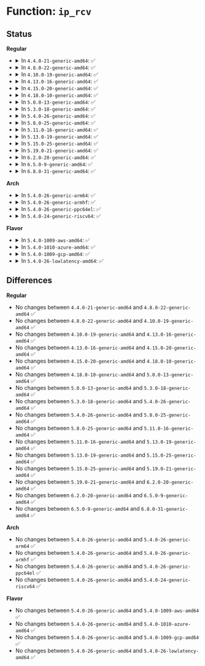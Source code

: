 # Function: <code>ip_rcv</code>

## Status
<b>Regular</b>
<ul>
<li>
<details>
<summary>In <code>4.4.0-21-generic-amd64</code>: ✅</summary>

```c
int ip_rcv(struct sk_buff * skb, struct net_device * dev, struct packet_type * pt, struct net_device * orig_dev)
```

```json
{
  "name": "ip_rcv",
  "collision_type": "Unique Global",
  "inline_type": "No",
  "funcs": [
    {
      "addr": 18446744071586549328,
      "name": "ip_rcv",
      "external": true,
      "loc": "net/ipv4/ip_input.c:375",
      "file": "net/ipv4/ip_input.c",
      "inline": "seen, unknown",
      "caller_inline": [],
      "caller_func": []
    }
  ],
  "symbols": [
    {
      "addr": 18446744071586549328,
      "name": "ip_rcv",
      "section": ".text",
      "bind": "STB_GLOBAL",
      "size": 919
    }
  ]
}
```
</details>
</li>
<li>
<details>
<summary>In <code>4.8.0-22-generic-amd64</code>: ✅</summary>

```c
int ip_rcv(struct sk_buff * skb, struct net_device * dev, struct packet_type * pt, struct net_device * orig_dev)
```

```json
{
  "name": "ip_rcv",
  "collision_type": "Unique Global",
  "inline_type": "No",
  "funcs": [
    {
      "addr": 18446744071586992624,
      "name": "ip_rcv",
      "external": true,
      "loc": "net/ipv4/ip_input.c:406",
      "file": "net/ipv4/ip_input.c",
      "inline": "seen, unknown",
      "caller_inline": [],
      "caller_func": []
    }
  ],
  "symbols": [
    {
      "addr": 18446744071586992624,
      "name": "ip_rcv",
      "section": ".text",
      "bind": "STB_GLOBAL",
      "size": 921
    }
  ]
}
```
</details>
</li>
<li>
<details>
<summary>In <code>4.10.0-19-generic-amd64</code>: ✅</summary>

```c
int ip_rcv(struct sk_buff * skb, struct net_device * dev, struct packet_type * pt, struct net_device * orig_dev)
```

```json
{
  "name": "ip_rcv",
  "collision_type": "Unique Global",
  "inline_type": "No",
  "funcs": [
    {
      "addr": 18446744071587187968,
      "name": "ip_rcv",
      "external": true,
      "loc": "net/ipv4/ip_input.c:406",
      "file": "net/ipv4/ip_input.c",
      "inline": "seen, unknown",
      "caller_inline": [],
      "caller_func": []
    }
  ],
  "symbols": [
    {
      "addr": 18446744071587187968,
      "name": "ip_rcv",
      "section": ".text",
      "bind": "STB_GLOBAL",
      "size": 903
    }
  ]
}
```
</details>
</li>
<li>
<details>
<summary>In <code>4.13.0-16-generic-amd64</code>: ✅</summary>

```c
int ip_rcv(struct sk_buff * skb, struct net_device * dev, struct packet_type * pt, struct net_device * orig_dev)
```

```json
{
  "name": "ip_rcv",
  "collision_type": "Unique Global",
  "inline_type": "No",
  "funcs": [
    {
      "addr": 18446744071587320208,
      "name": "ip_rcv",
      "external": true,
      "loc": "net/ipv4/ip_input.c:407",
      "file": "net/ipv4/ip_input.c",
      "inline": "seen, unknown",
      "caller_inline": [],
      "caller_func": []
    }
  ],
  "symbols": [
    {
      "addr": 18446744071587320208,
      "name": "ip_rcv",
      "section": ".text",
      "bind": "STB_GLOBAL",
      "size": 915
    }
  ]
}
```
</details>
</li>
<li>
<details>
<summary>In <code>4.15.0-20-generic-amd64</code>: ✅</summary>

```c
int ip_rcv(struct sk_buff * skb, struct net_device * dev, struct packet_type * pt, struct net_device * orig_dev)
```

```json
{
  "name": "ip_rcv",
  "collision_type": "Unique Global",
  "inline_type": "No",
  "funcs": [
    {
      "addr": 18446744071587840864,
      "name": "ip_rcv",
      "external": true,
      "loc": "net/ipv4/ip_input.c:412",
      "file": "net/ipv4/ip_input.c",
      "inline": "seen, unknown",
      "caller_inline": [],
      "caller_func": []
    }
  ],
  "symbols": [
    {
      "addr": 18446744071587840864,
      "name": "ip_rcv",
      "section": ".text",
      "bind": "STB_GLOBAL",
      "size": 922
    }
  ]
}
```
</details>
</li>
<li>
<details>
<summary>In <code>4.18.0-10-generic-amd64</code>: ✅</summary>

```c
int ip_rcv(struct sk_buff * skb, struct net_device * dev, struct packet_type * pt, struct net_device * orig_dev)
```

```json
{
  "name": "ip_rcv",
  "collision_type": "Unique Global",
  "inline_type": "No",
  "funcs": [
    {
      "addr": 18446744071588185472,
      "name": "ip_rcv",
      "external": true,
      "loc": "net/ipv4/ip_input.c:411",
      "file": "net/ipv4/ip_input.c",
      "inline": "seen, unknown",
      "caller_inline": [],
      "caller_func": []
    }
  ],
  "symbols": [
    {
      "addr": 18446744071588185472,
      "name": "ip_rcv",
      "section": ".text",
      "bind": "STB_GLOBAL",
      "size": 883
    }
  ]
}
```
</details>
</li>
<li>
<details>
<summary>In <code>5.0.0-13-generic-amd64</code>: ✅</summary>

```c
int ip_rcv(struct sk_buff * skb, struct net_device * dev, struct packet_type * pt, struct net_device * orig_dev)
```

```json
{
  "name": "ip_rcv",
  "collision_type": "Unique Global",
  "inline_type": "No",
  "funcs": [
    {
      "addr": 18446744071588370880,
      "name": "ip_rcv",
      "external": true,
      "loc": "net/ipv4/ip_input.c:516",
      "file": "net/ipv4/ip_input.c",
      "inline": "seen, unknown",
      "caller_inline": [],
      "caller_func": []
    }
  ],
  "symbols": [
    {
      "addr": 18446744071588370880,
      "name": "ip_rcv",
      "section": ".text",
      "bind": "STB_GLOBAL",
      "size": 193
    }
  ]
}
```
</details>
</li>
<li>
<details>
<summary>In <code>5.3.0-18-generic-amd64</code>: ✅</summary>

```c
int ip_rcv(struct sk_buff * skb, struct net_device * dev, struct packet_type * pt, struct net_device * orig_dev)
```

```json
{
  "name": "ip_rcv",
  "collision_type": "Unique Global",
  "inline_type": "No",
  "funcs": [
    {
      "addr": 18446744071588773712,
      "name": "ip_rcv",
      "external": true,
      "loc": "net/ipv4/ip_input.c:514",
      "file": "net/ipv4/ip_input.c",
      "inline": "seen, unknown",
      "caller_inline": [],
      "caller_func": [
        "net/core/dev.c:__netif_receive_skb_one_core"
      ]
    }
  ],
  "symbols": [
    {
      "addr": 18446744071588773712,
      "name": "ip_rcv",
      "section": ".text",
      "bind": "STB_GLOBAL",
      "size": 195
    }
  ]
}
```
</details>
</li>
<li>
<details>
<summary>In <code>5.4.0-26-generic-amd64</code>: ✅</summary>

```c
int ip_rcv(struct sk_buff * skb, struct net_device * dev, struct packet_type * pt, struct net_device * orig_dev)
```

```json
{
  "name": "ip_rcv",
  "collision_type": "Unique Global",
  "inline_type": "No",
  "funcs": [
    {
      "addr": 18446744071588997312,
      "name": "ip_rcv",
      "external": true,
      "loc": "net/ipv4/ip_input.c:514",
      "file": "net/ipv4/ip_input.c",
      "inline": "seen, unknown",
      "caller_inline": [],
      "caller_func": [
        "net/core/dev.c:__netif_receive_skb_one_core"
      ]
    }
  ],
  "symbols": [
    {
      "addr": 18446744071588997312,
      "name": "ip_rcv",
      "section": ".text",
      "bind": "STB_GLOBAL",
      "size": 195
    }
  ]
}
```
</details>
</li>
<li>
<details>
<summary>In <code>5.8.0-25-generic-amd64</code>: ✅</summary>

```c
int ip_rcv(struct sk_buff * skb, struct net_device * dev, struct packet_type * pt, struct net_device * orig_dev)
```

```json
{
  "name": "ip_rcv",
  "collision_type": "Unique Global",
  "inline_type": "No",
  "funcs": [
    {
      "addr": 18446744071589955424,
      "name": "ip_rcv",
      "external": true,
      "loc": "net/ipv4/ip_input.c:530",
      "file": "net/ipv4/ip_input.c",
      "inline": "seen, unknown",
      "caller_inline": [],
      "caller_func": [
        "net/core/dev.c:__netif_receive_skb_one_core"
      ]
    }
  ],
  "symbols": [
    {
      "addr": 18446744071589955424,
      "name": "ip_rcv",
      "section": ".text",
      "bind": "STB_GLOBAL",
      "size": 191
    }
  ]
}
```
</details>
</li>
<li>
<details>
<summary>In <code>5.11.0-16-generic-amd64</code>: ✅</summary>

```c
int ip_rcv(struct sk_buff * skb, struct net_device * dev, struct packet_type * pt, struct net_device * orig_dev)
```

```json
{
  "name": "ip_rcv",
  "collision_type": "Unique Global",
  "inline_type": "No",
  "funcs": [
    {
      "addr": 18446744071589996256,
      "name": "ip_rcv",
      "external": true,
      "loc": "net/ipv4/ip_input.c:530",
      "file": "net/ipv4/ip_input.c",
      "inline": "seen, unknown",
      "caller_inline": [],
      "caller_func": [
        "net/core/dev.c:__netif_receive_skb_one_core"
      ]
    }
  ],
  "symbols": [
    {
      "addr": 18446744071589996256,
      "name": "ip_rcv",
      "section": ".text",
      "bind": "STB_GLOBAL",
      "size": 207
    }
  ]
}
```
</details>
</li>
<li>
<details>
<summary>In <code>5.13.0-19-generic-amd64</code>: ✅</summary>

```c
int ip_rcv(struct sk_buff * skb, struct net_device * dev, struct packet_type * pt, struct net_device * orig_dev)
```

```json
{
  "name": "ip_rcv",
  "collision_type": "Unique Global",
  "inline_type": "No",
  "funcs": [
    {
      "addr": 18446744071589910272,
      "name": "ip_rcv",
      "external": true,
      "loc": "net/ipv4/ip_input.c:531",
      "file": "net/ipv4/ip_input.c",
      "inline": "seen, unknown",
      "caller_inline": [],
      "caller_func": [
        "net/core/dev.c:__netif_receive_skb_one_core"
      ]
    }
  ],
  "symbols": [
    {
      "addr": 18446744071589910272,
      "name": "ip_rcv",
      "section": ".text",
      "bind": "STB_GLOBAL",
      "size": 394
    }
  ]
}
```
</details>
</li>
<li>
<details>
<summary>In <code>5.15.0-25-generic-amd64</code>: ✅</summary>

```c
int ip_rcv(struct sk_buff * skb, struct net_device * dev, struct packet_type * pt, struct net_device * orig_dev)
```

```json
{
  "name": "ip_rcv",
  "collision_type": "Unique Global",
  "inline_type": "No",
  "funcs": [
    {
      "addr": 18446744071590676688,
      "name": "ip_rcv",
      "external": true,
      "loc": "net/ipv4/ip_input.c:531",
      "file": "net/ipv4/ip_input.c",
      "inline": "seen, unknown",
      "caller_inline": [],
      "caller_func": [
        "net/core/dev.c:__netif_receive_skb_one_core"
      ]
    }
  ],
  "symbols": [
    {
      "addr": 18446744071590676688,
      "name": "ip_rcv",
      "section": ".text",
      "bind": "STB_GLOBAL",
      "size": 389
    }
  ]
}
```
</details>
</li>
<li>
<details>
<summary>In <code>5.19.0-21-generic-amd64</code>: ✅</summary>

```c
int ip_rcv(struct sk_buff * skb, struct net_device * dev, struct packet_type * pt, struct net_device * orig_dev)
```

```json
{
  "name": "ip_rcv",
  "collision_type": "Unique Global",
  "inline_type": "No",
  "funcs": [
    {
      "addr": 18446744071592303824,
      "name": "ip_rcv",
      "external": true,
      "loc": "net/ipv4/ip_input.c:555",
      "file": "net/ipv4/ip_input.c",
      "inline": "seen, unknown",
      "caller_inline": [],
      "caller_func": [
        "net/core/dev.c:__netif_receive_skb_one_core"
      ]
    }
  ],
  "symbols": [
    {
      "addr": 18446744071592303824,
      "name": "ip_rcv",
      "section": ".text",
      "bind": "STB_GLOBAL",
      "size": 401
    }
  ]
}
```
</details>
</li>
<li>
<details>
<summary>In <code>6.2.0-20-generic-amd64</code>: ✅</summary>

```c
int ip_rcv(struct sk_buff * skb, struct net_device * dev, struct packet_type * pt, struct net_device * orig_dev)
```

```json
{
  "name": "ip_rcv",
  "collision_type": "Unique Global",
  "inline_type": "No",
  "funcs": [
    {
      "addr": 18446744071594140032,
      "name": "ip_rcv",
      "external": true,
      "loc": "net/ipv4/ip_input.c:560",
      "file": "net/ipv4/ip_input.c",
      "inline": "seen, unknown",
      "caller_inline": [],
      "caller_func": [
        "net/core/dev.c:__netif_receive_skb_one_core"
      ]
    }
  ],
  "symbols": [
    {
      "addr": 18446744071594140032,
      "name": "ip_rcv",
      "section": ".text",
      "bind": "STB_GLOBAL",
      "size": 401
    }
  ]
}
```
</details>
</li>
<li>
<details>
<summary>In <code>6.5.0-9-generic-amd64</code>: ✅</summary>

```c
int ip_rcv(struct sk_buff * skb, struct net_device * dev, struct packet_type * pt, struct net_device * orig_dev)
```

```json
{
  "name": "ip_rcv",
  "collision_type": "Unique Global",
  "inline_type": "No",
  "funcs": [
    {
      "addr": 18446744071594527168,
      "name": "ip_rcv",
      "external": true,
      "loc": "net/ipv4/ip_input.c:560",
      "file": "net/ipv4/ip_input.c",
      "inline": "seen, unknown",
      "caller_inline": [],
      "caller_func": [
        "net/core/dev.c:__netif_receive_skb_one_core"
      ]
    }
  ],
  "symbols": [
    {
      "addr": 18446744071594527168,
      "name": "ip_rcv",
      "section": ".text",
      "bind": "STB_GLOBAL",
      "size": 399
    }
  ]
}
```
</details>
</li>
<li>
<details>
<summary>In <code>6.8.0-31-generic-amd64</code>: ✅</summary>

```c
int ip_rcv(struct sk_buff * skb, struct net_device * dev, struct packet_type * pt, struct net_device * orig_dev)
```

```json
{
  "name": "ip_rcv",
  "collision_type": "Unique Global",
  "inline_type": "No",
  "funcs": [
    {
      "addr": 18446744071595329872,
      "name": "ip_rcv",
      "external": true,
      "loc": "net/ipv4/ip_input.c:560",
      "file": "net/ipv4/ip_input.c",
      "inline": "seen, unknown",
      "caller_inline": [],
      "caller_func": [
        "net/core/dev.c:__netif_receive_skb_one_core"
      ]
    }
  ],
  "symbols": [
    {
      "addr": 18446744071595329872,
      "name": "ip_rcv",
      "section": ".text",
      "bind": "STB_GLOBAL",
      "size": 414
    }
  ]
}
```
</details>
</li>
</ul>
<b>Arch</b>
<ul>
<li>
<details>
<summary>In <code>5.4.0-26-generic-arm64</code>: ✅</summary>

```c
int ip_rcv(struct sk_buff * skb, struct net_device * dev, struct packet_type * pt, struct net_device * orig_dev)
```

```json
{
  "name": "ip_rcv",
  "collision_type": "Unique Global",
  "inline_type": "No",
  "funcs": [
    {
      "addr": 18446603336502603320,
      "name": "ip_rcv",
      "external": true,
      "loc": "net/ipv4/ip_input.c:514",
      "file": "net/ipv4/ip_input.c",
      "inline": "seen, unknown",
      "caller_inline": [],
      "caller_func": []
    }
  ],
  "symbols": [
    {
      "addr": 18446603336502603320,
      "name": "ip_rcv",
      "section": ".text",
      "bind": "STB_GLOBAL",
      "size": 208
    }
  ]
}
```
</details>
</li>
<li>
<details>
<summary>In <code>5.4.0-26-generic-armhf</code>: ✅</summary>

```c
int ip_rcv(struct sk_buff * skb, struct net_device * dev, struct packet_type * pt, struct net_device * orig_dev)
```

```json
{
  "name": "ip_rcv",
  "collision_type": "Unique Global",
  "inline_type": "No",
  "funcs": [
    {
      "addr": 3235308888,
      "name": "ip_rcv",
      "external": true,
      "loc": "net/ipv4/ip_input.c:514",
      "file": "net/ipv4/ip_input.c",
      "inline": "seen, unknown",
      "caller_inline": [],
      "caller_func": []
    }
  ],
  "symbols": [
    {
      "addr": 3235308888,
      "name": "ip_rcv",
      "section": ".text",
      "bind": "STB_GLOBAL",
      "size": 200
    }
  ]
}
```
</details>
</li>
<li>
<details>
<summary>In <code>5.4.0-26-generic-ppc64el</code>: ✅</summary>

```c
int ip_rcv(struct sk_buff * skb, struct net_device * dev, struct packet_type * pt, struct net_device * orig_dev)
```

```json
{
  "name": "ip_rcv",
  "collision_type": "Unique Global",
  "inline_type": "No",
  "funcs": [
    {
      "addr": 13835058055296194880,
      "name": "ip_rcv",
      "external": true,
      "loc": "net/ipv4/ip_input.c:514",
      "file": "net/ipv4/ip_input.c",
      "inline": "seen, unknown",
      "caller_inline": [],
      "caller_func": []
    }
  ],
  "symbols": [
    {
      "addr": 13835058055296194880,
      "name": "ip_rcv",
      "section": ".text",
      "bind": "STB_GLOBAL",
      "size": 272
    }
  ]
}
```
</details>
</li>
<li>
<details>
<summary>In <code>5.4.0-24-generic-riscv64</code>: ✅</summary>

```c
int ip_rcv(struct sk_buff * skb, struct net_device * dev, struct packet_type * pt, struct net_device * orig_dev)
```

```json
{
  "name": "ip_rcv",
  "collision_type": "Unique Global",
  "inline_type": "No",
  "funcs": [
    {
      "addr": 18446743936278754218,
      "name": "ip_rcv",
      "external": true,
      "loc": "net/ipv4/ip_input.c:514",
      "file": "net/ipv4/ip_input.c",
      "inline": "seen, unknown",
      "caller_inline": [],
      "caller_func": []
    }
  ],
  "symbols": [
    {
      "addr": 18446743936278754218,
      "name": "ip_rcv",
      "section": ".text",
      "bind": "STB_GLOBAL",
      "size": 174
    }
  ]
}
```
</details>
</li>
</ul>
<b>Flavor</b>
<ul>
<li>
<details>
<summary>In <code>5.4.0-1009-aws-amd64</code>: ✅</summary>

```c
int ip_rcv(struct sk_buff * skb, struct net_device * dev, struct packet_type * pt, struct net_device * orig_dev)
```

```json
{
  "name": "ip_rcv",
  "collision_type": "Unique Global",
  "inline_type": "No",
  "funcs": [
    {
      "addr": 18446744071588603696,
      "name": "ip_rcv",
      "external": true,
      "loc": "net/ipv4/ip_input.c:514",
      "file": "net/ipv4/ip_input.c",
      "inline": "seen, unknown",
      "caller_inline": [],
      "caller_func": [
        "net/core/dev.c:__netif_receive_skb_one_core"
      ]
    }
  ],
  "symbols": [
    {
      "addr": 18446744071588603696,
      "name": "ip_rcv",
      "section": ".text",
      "bind": "STB_GLOBAL",
      "size": 195
    }
  ]
}
```
</details>
</li>
<li>
<details>
<summary>In <code>5.4.0-1010-azure-amd64</code>: ✅</summary>

```c
int ip_rcv(struct sk_buff * skb, struct net_device * dev, struct packet_type * pt, struct net_device * orig_dev)
```

```json
{
  "name": "ip_rcv",
  "collision_type": "Unique Global",
  "inline_type": "No",
  "funcs": [
    {
      "addr": 18446744071588315680,
      "name": "ip_rcv",
      "external": true,
      "loc": "net/ipv4/ip_input.c:514",
      "file": "net/ipv4/ip_input.c",
      "inline": "seen, unknown",
      "caller_inline": [],
      "caller_func": [
        "net/core/dev.c:__netif_receive_skb_one_core"
      ]
    }
  ],
  "symbols": [
    {
      "addr": 18446744071588315680,
      "name": "ip_rcv",
      "section": ".text",
      "bind": "STB_GLOBAL",
      "size": 195
    }
  ]
}
```
</details>
</li>
<li>
<details>
<summary>In <code>5.4.0-1009-gcp-amd64</code>: ✅</summary>

```c
int ip_rcv(struct sk_buff * skb, struct net_device * dev, struct packet_type * pt, struct net_device * orig_dev)
```

```json
{
  "name": "ip_rcv",
  "collision_type": "Unique Global",
  "inline_type": "No",
  "funcs": [
    {
      "addr": 18446744071589039872,
      "name": "ip_rcv",
      "external": true,
      "loc": "net/ipv4/ip_input.c:514",
      "file": "net/ipv4/ip_input.c",
      "inline": "seen, unknown",
      "caller_inline": [],
      "caller_func": [
        "net/core/dev.c:__netif_receive_skb_one_core"
      ]
    }
  ],
  "symbols": [
    {
      "addr": 18446744071589039872,
      "name": "ip_rcv",
      "section": ".text",
      "bind": "STB_GLOBAL",
      "size": 195
    }
  ]
}
```
</details>
</li>
<li>
<details>
<summary>In <code>5.4.0-26-lowlatency-amd64</code>: ✅</summary>

```c
int ip_rcv(struct sk_buff * skb, struct net_device * dev, struct packet_type * pt, struct net_device * orig_dev)
```

```json
{
  "name": "ip_rcv",
  "collision_type": "Unique Global",
  "inline_type": "No",
  "funcs": [
    {
      "addr": 18446744071589078992,
      "name": "ip_rcv",
      "external": true,
      "loc": "net/ipv4/ip_input.c:514",
      "file": "net/ipv4/ip_input.c",
      "inline": "seen, unknown",
      "caller_inline": [],
      "caller_func": [
        "net/core/dev.c:__netif_receive_skb_one_core"
      ]
    }
  ],
  "symbols": [
    {
      "addr": 18446744071589078992,
      "name": "ip_rcv",
      "section": ".text",
      "bind": "STB_GLOBAL",
      "size": 232
    }
  ]
}
```
</details>
</li>
</ul>

## Differences
<b>Regular</b>
<ul>
<li>
No changes between <code>4.4.0-21-generic-amd64</code> and <code>4.8.0-22-generic-amd64</code> ✅
</li>
<li>
No changes between <code>4.8.0-22-generic-amd64</code> and <code>4.10.0-19-generic-amd64</code> ✅
</li>
<li>
No changes between <code>4.10.0-19-generic-amd64</code> and <code>4.13.0-16-generic-amd64</code> ✅
</li>
<li>
No changes between <code>4.13.0-16-generic-amd64</code> and <code>4.15.0-20-generic-amd64</code> ✅
</li>
<li>
No changes between <code>4.15.0-20-generic-amd64</code> and <code>4.18.0-10-generic-amd64</code> ✅
</li>
<li>
No changes between <code>4.18.0-10-generic-amd64</code> and <code>5.0.0-13-generic-amd64</code> ✅
</li>
<li>
No changes between <code>5.0.0-13-generic-amd64</code> and <code>5.3.0-18-generic-amd64</code> ✅
</li>
<li>
No changes between <code>5.3.0-18-generic-amd64</code> and <code>5.4.0-26-generic-amd64</code> ✅
</li>
<li>
No changes between <code>5.4.0-26-generic-amd64</code> and <code>5.8.0-25-generic-amd64</code> ✅
</li>
<li>
No changes between <code>5.8.0-25-generic-amd64</code> and <code>5.11.0-16-generic-amd64</code> ✅
</li>
<li>
No changes between <code>5.11.0-16-generic-amd64</code> and <code>5.13.0-19-generic-amd64</code> ✅
</li>
<li>
No changes between <code>5.13.0-19-generic-amd64</code> and <code>5.15.0-25-generic-amd64</code> ✅
</li>
<li>
No changes between <code>5.15.0-25-generic-amd64</code> and <code>5.19.0-21-generic-amd64</code> ✅
</li>
<li>
No changes between <code>5.19.0-21-generic-amd64</code> and <code>6.2.0-20-generic-amd64</code> ✅
</li>
<li>
No changes between <code>6.2.0-20-generic-amd64</code> and <code>6.5.0-9-generic-amd64</code> ✅
</li>
<li>
No changes between <code>6.5.0-9-generic-amd64</code> and <code>6.8.0-31-generic-amd64</code> ✅
</li>
</ul>
<b>Arch</b>
<ul>
<li>
No changes between <code>5.4.0-26-generic-amd64</code> and <code>5.4.0-26-generic-arm64</code> ✅
</li>
<li>
No changes between <code>5.4.0-26-generic-amd64</code> and <code>5.4.0-26-generic-armhf</code> ✅
</li>
<li>
No changes between <code>5.4.0-26-generic-amd64</code> and <code>5.4.0-26-generic-ppc64el</code> ✅
</li>
<li>
No changes between <code>5.4.0-26-generic-amd64</code> and <code>5.4.0-24-generic-riscv64</code> ✅
</li>
</ul>
<b>Flavor</b>
<ul>
<li>
No changes between <code>5.4.0-26-generic-amd64</code> and <code>5.4.0-1009-aws-amd64</code> ✅
</li>
<li>
No changes between <code>5.4.0-26-generic-amd64</code> and <code>5.4.0-1010-azure-amd64</code> ✅
</li>
<li>
No changes between <code>5.4.0-26-generic-amd64</code> and <code>5.4.0-1009-gcp-amd64</code> ✅
</li>
<li>
No changes between <code>5.4.0-26-generic-amd64</code> and <code>5.4.0-26-lowlatency-amd64</code> ✅
</li>
</ul>
